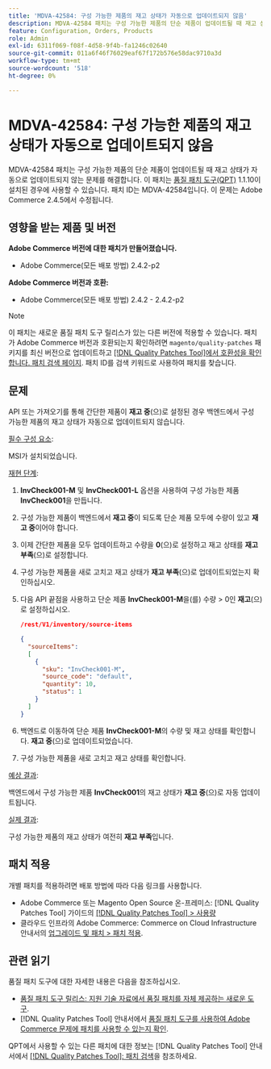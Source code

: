 ```yaml
---
title: 'MDVA-42584: 구성 가능한 제품의 재고 상태가 자동으로 업데이트되지 않음'
description: MDVA-42584 패치는 구성 가능한 제품의 단순 제품이 업데이트될 때 재고 상태가 자동으로 업데이트되지 않는 문제를 해결합니다. 이 패치는 [Quality Patches Tool (QPT)](https://experienceleague.adobe.com/en/docs/commerce-operations/tools/quality-patches-tool/quality-patches-tool-to-self-serve-quality-patches) 1.1.10이 설치된 경우 사용할 수 있습니다. 패치 ID는 MDVA-42584입니다. 이 문제는 Adobe Commerce 2.4.5에서 수정됩니다.
feature: Configuration, Orders, Products
role: Admin
exl-id: 6311f069-f08f-4d58-9f4b-fa1246c02640
source-git-commit: 011a6f46f76029eaf67f172b576e58dac9710a3d
workflow-type: tm+mt
source-wordcount: '518'
ht-degree: 0%

---
```


# MDVA-42584: 구성 가능한 제품의 재고 상태가 자동으로 업데이트되지 않음

MDVA-42584 패치는 구성 가능한 제품의 단순 제품이 업데이트될 때 재고 상태가 자동으로 업데이트되지 않는 문제를 해결합니다. 이 패치는 [품질 패치 도구(QPT)](https://experienceleague.adobe.com/en/docs/commerce-operations/tools/quality-patches-tool/quality-patches-tool-to-self-serve-quality-patches) 1.1.10이 설치된 경우에 사용할 수 있습니다. 패치 ID는 MDVA-42584입니다. 이 문제는 Adobe Commerce 2.4.5에서 수정됩니다.

## 영향을 받는 제품 및 버전

**Adobe Commerce 버전에 대한 패치가 만들어졌습니다.**

* Adobe Commerce(모든 배포 방법) 2.4.2-p2

**Adobe Commerce 버전과 호환:**

* Adobe Commerce(모든 배포 방법) 2.4.2 - 2.4.2-p2

>[!NOTE]
>
>이 패치는 새로운 품질 패치 도구 릴리스가 있는 다른 버전에 적용할 수 있습니다. 패치가 Adobe Commerce 버전과 호환되는지 확인하려면 `magento/quality-patches` 패키지를 최신 버전으로 업데이트하고 [[!DNL Quality Patches Tool]에서 호환성을 확인합니다. 패치 검색 페이지](https://experienceleague.adobe.com/en/docs/commerce-operations/tools/quality-patches-tool/quality-patches-tool-to-self-serve-quality-patches). 패치 ID를 검색 키워드로 사용하여 패치를 찾습니다.

## 문제

API 또는 가져오기를 통해 간단한 제품이 **재고 중**(으)로 설정된 경우 백엔드에서 구성 가능한 제품의 재고 상태가 자동으로 업데이트되지 않습니다.

<u>필수 구성 요소</u>:

MSI가 설치되었습니다.

<u>재현 단계</u>:

1. **InvCheck001-M** 및 **InvCheck001-L** 옵션을 사용하여 구성 가능한 제품 **InvCheck001**&#x200B;을 만듭니다.
1. 구성 가능한 제품이 백엔드에서 **재고 중**&#x200B;이 되도록 단순 제품 모두에 수량이 있고 **재고 중**&#x200B;이어야 합니다.
1. 이제 간단한 제품을 모두 업데이트하고 수량을 **0**(으)로 설정하고 재고 상태를 **재고 부족**(으)로 설정합니다.
1. 구성 가능한 제품을 새로 고치고 재고 상태가 **재고 부족**(으)로 업데이트되었는지 확인하십시오.
1. 다음 API 끝점을 사용하고 단순 제품 **InvCheck001-M**&#x200B;을(를) 수량 > 0인 **재고**(으)로 설정하십시오.

   ```JSON
   /rest/V1/inventory/source-items
   
   {
     "sourceItems":
     [
       {
         "sku": "InvCheck001-M",
         "source_code": "default",
         "quantity": 10,
         "status": 1
       }
     ]
   }
   ```

1. 백엔드로 이동하여 단순 제품 **InvCheck001-M**&#x200B;의 수량 및 재고 상태를 확인합니다. **재고 중**(으)로 업데이트되었습니다.
1. 구성 가능한 제품을 새로 고치고 재고 상태를 확인합니다.

<u>예상 결과</u>:

백엔드에서 구성 가능한 제품 **InvCheck001**&#x200B;의 재고 상태가 **재고 중**(으)로 자동 업데이트됩니다.

<u>실제 결과</u>:

구성 가능한 제품의 재고 상태가 여전히 **재고 부족**&#x200B;입니다.

## 패치 적용

개별 패치를 적용하려면 배포 방법에 따라 다음 링크를 사용합니다.

* Adobe Commerce 또는 Magento Open Source 온-프레미스: [!DNL Quality Patches Tool] 가이드의 [[!DNL Quality Patches Tool] > 사용량](/help/tools/quality-patches-tool/usage.md)
* 클라우드 인프라의 Adobe Commerce: Commerce on Cloud Infrastructure 안내서의 [업그레이드 및 패치 > 패치 적용](https://experienceleague.adobe.com/docs/commerce-cloud-service/user-guide/develop/upgrade/apply-patches.html).

## 관련 읽기

품질 패치 도구에 대한 자세한 내용은 다음을 참조하십시오.

* [품질 패치 도구 릴리스: 지원 기술 자료에서 품질 패치를 자체 제공하는 새로운 도구](https://experienceleague.adobe.com/en/docs/commerce-operations/tools/quality-patches-tool/quality-patches-tool-to-self-serve-quality-patches).
* [!DNL Quality Patches Tool] 안내서에서 [품질 패치 도구를 사용하여 Adobe Commerce 문제에 패치를 사용할 수 있는지 확인](/help/tools/quality-patches-tool/patches-available-in-qpt/check-patch-for-magento-issue-with-magento-quality-patches.md).

QPT에서 사용할 수 있는 다른 패치에 대한 정보는 [!DNL Quality Patches Tool] 안내서에서 [[!DNL Quality Patches Tool]: 패치 검색](https://experienceleague.adobe.com/tools/commerce-quality-patches/index.html)을 참조하세요.
